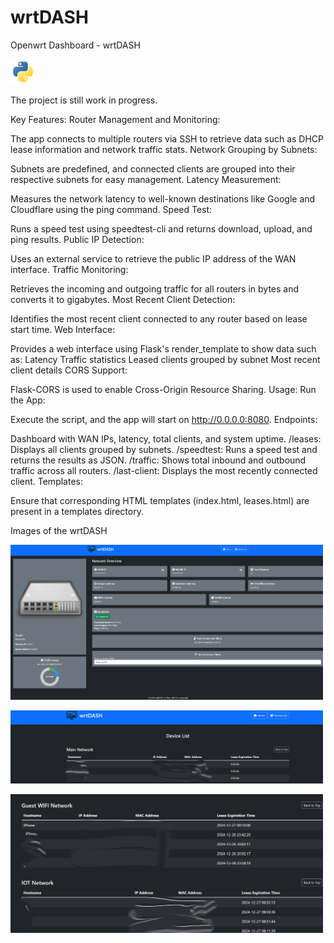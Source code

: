 # wrtDASH
Openwrt Dashboard - wrtDASH
<p align="left"> <a href="https://www.python.org" target="_blank" rel="noreferrer"> <img src="https://raw.githubusercontent.com/devicons/devicon/master/icons/python/python-original.svg" alt="python" width="40" height="40"/> </a> </p>

The project is still work in progress.

Key Features:
Router Management and Monitoring:

The app connects to multiple routers via SSH to retrieve data such as DHCP lease information and network traffic stats.
Network Grouping by Subnets:

Subnets are predefined, and connected clients are grouped into their respective subnets for easy management.
Latency Measurement:

Measures the network latency to well-known destinations like Google and Cloudflare using the ping command.
Speed Test:

Runs a speed test using speedtest-cli and returns download, upload, and ping results.
Public IP Detection:

Uses an external service to retrieve the public IP address of the WAN interface.
Traffic Monitoring:

Retrieves the incoming and outgoing traffic for all routers in bytes and converts it to gigabytes.
Most Recent Client Detection:

Identifies the most recent client connected to any router based on lease start time.
Web Interface:

Provides a web interface using Flask's render_template to show data such as:
Latency
Traffic statistics
Leased clients grouped by subnet
Most recent client details
CORS Support:

Flask-CORS is used to enable Cross-Origin Resource Sharing.
Usage:
Run the App:

Execute the script, and the app will start on http://0.0.0.0:8080.
Endpoints:

Dashboard with WAN IPs, latency, total clients, and system uptime.
/leases: Displays all clients grouped by subnets.
/speedtest: Runs a speed test and returns the results as JSON.
/traffic: Shows total inbound and outbound traffic across all routers.
/last-client: Displays the most recently connected client.
Templates:

Ensure that corresponding HTML templates (index.html, leases.html) are present in a templates directory.

Images of the wrtDASH

<img
  src="https://github.com/PacoSLO/wrtDASH/blob/main/index.PNG"
  alt="Alt text"
  title="Index Home"
  style="display: inline-block; margin: 0 auto; max-width: 500px">

  <img
  src="https://github.com/PacoSLO/wrtDASH/blob/main/leases.jpg"
  alt="Alt text"
  title="Index Home"
  style="display: inline-block; margin: 0 auto; max-width: 500px">

   <img
  src="https://github.com/PacoSLO/wrtDASH/blob/main/leases2.jpg"
  alt="Alt text"
  title="Index Home"
  style="display: inline-block; margin: 0 auto; max-width: 500px">
